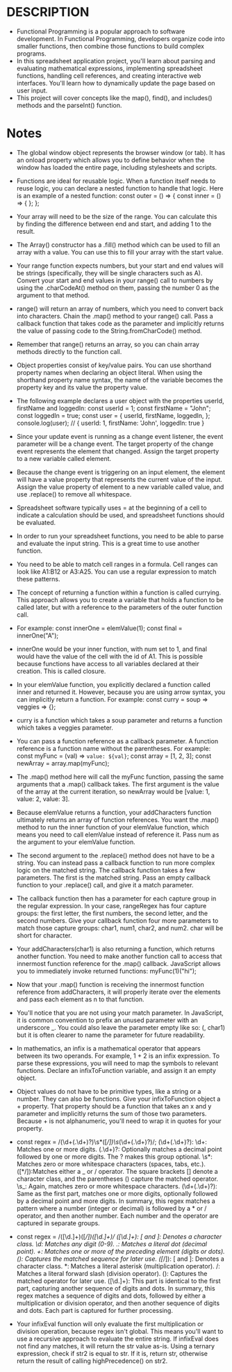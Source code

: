 # DESCRIPTION

- Functional Programming is a popular approach to software development. In Functional Programming, developers organize code into smaller functions, then combine those functions to build complex programs.
- In this spreadsheet application project, you'll learn about parsing and evaluating mathematical expressions, implementing spreadsheet functions, handling cell references, and creating interactive web interfaces. You'll learn how to dynamically update the page based on user input.
- This project will cover concepts like the map(), find(), and includes() methods and the parseInt() function.

# Notes

- The global window object represents the browser window (or tab). It has an onload property which allows you to define behavior when the window has loaded the entire page, including stylesheets and scripts.
- Functions are ideal for reusable logic. When a function itself needs to reuse logic, you can declare a nested function to handle that logic. Here is an example of a nested function:
  const outer = () => {
  const inner = () => {
  };
  };

- Your array will need to be the size of the range. You can calculate this by finding the difference between end and start, and adding 1 to the result.
- The Array() constructor has a .fill() method which can be used to fill an array with a value. You can use this to fill your array with the start value.
- Your range function expects numbers, but your start and end values will be strings (specifically, they will be single characters such as A). Convert your start and end values in your range() call to numbers by using the .charCodeAt() method on them, passing the number 0 as the argument to that method.
- range() will return an array of numbers, which you need to convert back into characters. Chain the .map() method to your range() call. Pass a callback function that takes code as the parameter and implicitly returns the value of passing code to the String.fromCharCode() method.
- Remember that range() returns an array, so you can chain array methods directly to the function call.
- Object properties consist of key/value pairs. You can use shorthand property names when declaring an object literal. When using the shorthand property name syntax, the name of the variable becomes the property key and its value the property value.
- The following example declares a user object with the properties userId, firstName and loggedIn:
  const userId = 1;
  const firstName = "John";
  const loggedIn = true;
  const user = {
  userId,
  firstName,
  loggedIn,
  };
  console.log(user); // { userId: 1, firstName: 'John', loggedIn: true }
- Since your update event is running as a change event listener, the event parameter will be a change event. The target property of the change event represents the element that changed. Assign the target property to a new variable called element.
- Because the change event is triggering on an input element, the element will have a value property that represents the current value of the input. Assign the value property of element to a new variable called value, and use .replace() to remove all whitespace.
- Spreadsheet software typically uses = at the beginning of a cell to indicate a calculation should be used, and spreadsheet functions should be evaluated.
- In order to run your spreadsheet functions, you need to be able to parse and evaluate the input string. This is a great time to use another function.
- You need to be able to match cell ranges in a formula. Cell ranges can look like A1:B12 or A3:A25. You can use a regular expression to match these patterns.
- The concept of returning a function within a function is called currying. This approach allows you to create a variable that holds a function to be called later, but with a reference to the parameters of the outer function call.
- For example:
  const innerOne = elemValue(1);
  const final = innerOne("A");
- innerOne would be your inner function, with num set to 1, and final would have the value of the cell with the id of A1. This is possible because functions have access to all variables declared at their creation. This is called closure.
- In your elemValue function, you explicitly declared a function called inner and returned it. However, because you are using arrow syntax, you can implicitly return a function. For example:
  const curry = soup => veggies => {};
- curry is a function which takes a soup parameter and returns a function which takes a veggies parameter.
- You can pass a function reference as a callback parameter. A function reference is a function name without the parentheses. For example:
  const myFunc = (val) => `value: ${val}`;
  const array = [1, 2, 3];
  const newArray = array.map(myFunc);
- The .map() method here will call the myFunc function, passing the same arguments that a .map() callback takes. The first argument is the value of the array at the current iteration, so newArray would be [value: 1, value: 2, value: 3].
- Because elemValue returns a function, your addCharacters function ultimately returns an array of function references. You want the .map() method to run the inner function of your elemValue function, which means you need to call elemValue instead of reference it. Pass num as the argument to your elemValue function.
- The second argument to the .replace() method does not have to be a string. You can instead pass a callback function to run more complex logic on the matched string. The callback function takes a few parameters. The first is the matched string. Pass an empty callback function to your .replace() call, and give it a match parameter.
- The callback function then has a parameter for each capture group in the regular expression. In your case, rangeRegex has four capture groups: the first letter, the first numbers, the second letter, and the second numbers. Give your callback function four more parameters to match those capture groups: char1, num1, char2, and num2. char will be short for character.
- Your addCharacters(char1) is also returning a function, which returns another function. You need to make another function call to access that innermost function reference for the .map() callback. JavaScript allows you to immediately invoke returned functions:
  myFunc(1)("hi");
- Now that your .map() function is receiving the innermost function reference from addCharacters, it will properly iterate over the elements and pass each element as n to that function.
- You'll notice that you are not using your match parameter. In JavaScript, it is common convention to prefix an unused parameter with an underscore \_. You could also leave the parameter empty like so: (, char1) but it is often clearer to name the parameter for future readability.
- In mathematics, an infix is a mathematical operator that appears between its two operands. For example, 1 + 2 is an infix expression. To parse these expressions, you will need to map the symbols to relevant functions. Declare an infixToFunction variable, and assign it an empty object.
- Object values do not have to be primitive types, like a string or a number. They can also be functions. Give your infixToFunction object a + property. That property should be a function that takes an x and y parameter and implicitly returns the sum of those two parameters. Because + is not alphanumeric, you'll need to wrap it in quotes for your property.
- const regex = /(\d+(\.\d+)?)\s*([*/])\s*(\d+(\.\d+)?)/;
  (\d+(\.\d+)?):
  \d+: Matches one or more digits.
  (\.\d+)?: Optionally matches a decimal point followed by one or more digits. The ? makes this group optional.
  \s*: Matches zero or more whitespace characters (spaces, tabs, etc.).
  ([*/]):Matches either a _ or / operator. The square brackets [] denote a character class, and the parentheses () capture the matched operator.
  \s_: Again, matches zero or more whitespace characters.
  (\d+(\.\d+)?):
  Same as the first part, matches one or more digits, optionally followed by a decimal point and more digits.
  In summary, this regex matches a pattern where a number (integer or decimal) is followed by a \* or / operator, and then another number. Each number and the operator are captured in separate groups.
- const regex = /([\d.]+)([*\/])([\d.]+)/
  ([\d.]+):
  [ and ]: Denotes a character class.
  \d: Matches any digit (0-9).
  .: Matches a literal dot (decimal point).
  +: Matches one or more of the preceding element (digits or dots).
  (): Captures the matched sequence for later use.
  ([*\/]):
  [ and ]: Denotes a character class.
  \*: Matches a literal asterisk (multiplication operator).
  \/: Matches a literal forward slash (division operator).
  (): Captures the matched operator for later use.
  ([\d.]+):
  This part is identical to the first part, capturing another sequence of digits and dots.
  In summary, this regex matches a sequence of digits and dots, followed by either a multiplication or division operator, and then another sequence of digits and dots. Each part is captured for further processing.
- Your infixEval function will only evaluate the first multiplication or division operation, because regex isn't global. This means you'll want to use a recursive approach to evaluate the entire string. If infixEval does not find any matches, it will return the str value as-is. Using a ternary expression, check if str2 is equal to str. If it is, return str, otherwise return the result of calling highPrecedence() on str2.
